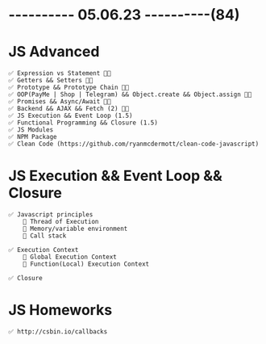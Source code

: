 # ---------- 05.06.23 ----------(84)

# JS Advanced

    ✅ Expression vs Statement 👍🏻
    ✅ Getters && Setters 👍🏻
    ✅ Prototype && Prototype Chain 👍🏻
    ✅ OOP(PayMe | Shop | Telegram) && Object.create && Object.assign 👍🏻
    ✅ Promises && Async/Await 👍🏻
    ✅ Backend && AJAX && Fetch (2) 👍🏻
    ✅ JS Execution && Event Loop (1.5)
    ✅ Functional Programming && Closure (1.5)
    ✅ JS Modules
    ✅ NPM Package
    ✅ Clean Code (https://github.com/ryanmcdermott/clean-code-javascript)

# JS Execution && Event Loop && Closure

    ✅ Javascript principles
        🔷 Thread of Execution
        🔷 Memory/variable environment
        🔷 Call stack

    ✅ Execution Context
        🔷 Global Execution Context
        🔷 Function(Local) Execution Context

    ✅ Closure

# JS Homeworks

    ✅ http://csbin.io/callbacks
